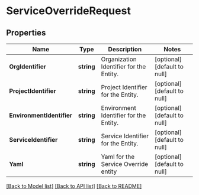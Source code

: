 # ServiceOverrideRequest

## Properties
Name | Type | Description | Notes
------------ | ------------- | ------------- | -------------
**OrgIdentifier** | **string** | Organization Identifier for the Entity. | [optional] [default to null]
**ProjectIdentifier** | **string** | Project Identifier for the Entity. | [optional] [default to null]
**EnvironmentIdentifier** | **string** | Environment Identifier for the Entity. | [optional] [default to null]
**ServiceIdentifier** | **string** | Service Identifier for the Entity. | [optional] [default to null]
**Yaml** | **string** | Yaml for the Service Override entity | [optional] [default to null]

[[Back to Model list]](../README.md#documentation-for-models) [[Back to API list]](../README.md#documentation-for-api-endpoints) [[Back to README]](../README.md)

